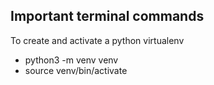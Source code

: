 ## Important terminal commands
To create and activate a python virtualenv
- python3 -m venv venv
- source venv/bin/activate
